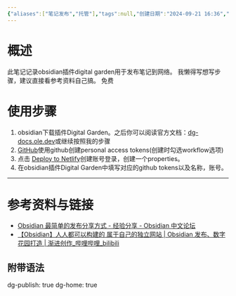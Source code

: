 ```yaml
---
{"aliases":["笔记发布","托管"],"tags":null,"创建日期":"2024-09-21 16:36","dg-publish":true,"permalink":"/0002digital_garden/obsidian-dg-发布/","dgPassFrontmatter":true}
---
```


#  概述
此笔记记录obsidian插件digital garden用于发布笔记到网络。
我懒得写想写步骤，建议直接看参考资料自己搞。
免费
# 使用步骤
1. obsidian下载插件Digital Garden。之后你可以阅读官方文档：[dg-docs.ole.dev](https://dg-docs.ole.dev/getting-started/01-getting-started/)或继续按照我的步骤
2. [GitHub](https://github.com/)使用github创建personal access tokens(创建时勾选workflow选项)
3. 点击 [Deploy to Netlify](https://app.netlify.com/start/deploy?repository=https://github.com/oleeskild/digitalgarden)创建账号登录，创建一个properties。
4. 在obsidian插件Digital Garden中填写对应的github tokens以及名称，账号。
---
# 参考资料与链接
- [Obsidian 最简单的发布分享方式 - 经验分享 - Obsidian 中文论坛](https://forum-zh.obsidian.md/t/topic/19256)
- [【Obsidian】人人都可以构建的 属于自己的独立网站 | Obsidian 发布、数字花园打造 | 渐进创作_哔哩哔哩_bilibili](https://www.bilibili.com/video/BV1HF411173m/)
## 附带语法
dg-publish: true
dg-home: true
